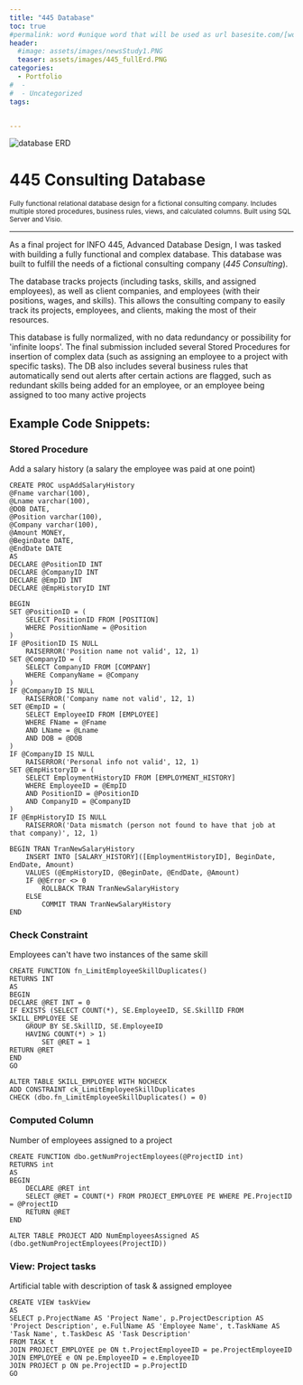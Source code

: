 ```yaml
---
title: "445 Database"
toc: true
#permalink: word #unique word that will be used as url basesite.com/[word]
header:
  #image: assets/images/newsStudy1.PNG
  teaser: assets/images/445_fullErd.PNG
categories:
  - Portfolio
#  -
#  - Uncategorized
tags:


---
```


![database ERD]({{site.url}}{{site.baseurl}}/assets/images/445_fullErd.PNG)


# 445 Consulting Database
<small>
Fully functional relational database design for a fictional consulting company. Includes multiple stored procedures, business rules, views, and calculated columns. Built using SQL Server and Visio.</small>
<hr>
As a final project for INFO 445, Advanced Database Design, I was tasked with building a fully functional and complex database.
This database was built to fulfill the needs of a fictional consulting company (<em>445 Consulting</em>).

The database tracks projects (including tasks, skills, and assigned employees), as well as client companies, and employees (with their positions, wages, and skills). This allows the consulting company to easily track its projects, employees, and clients, making the most of their resources.

This database is fully normalized, with no data redundancy or possibility for 'infinite loops'.
The final submission included several Stored Procedures for insertion of complex data (such as assigning an employee to a project with specific tasks).
The DB also includes several business rules that automatically send out alerts after certain actions are flagged, such as redundant skills being added for an employee, or an employee being assigned to too many active projects



## Example Code Snippets:

### Stored Procedure
Add a salary history (a salary the employee was paid at one point)
```
CREATE PROC uspAddSalaryHistory
@Fname varchar(100),
@Lname varchar(100),
@DOB DATE,
@Position varchar(100),
@Company varchar(100),
@Amount MONEY,
@BeginDate DATE,
@EndDate DATE
AS
DECLARE @PositionID INT
DECLARE @CompanyID INT
DECLARE @EmpID INT
DECLARE @EmpHistoryID INT

BEGIN
SET @PositionID = (
	SELECT PositionID FROM [POSITION]
	WHERE PositionName = @Position
)
IF @PositionID IS NULL
	RAISERROR('Position name not valid', 12, 1)
SET @CompanyID = (
	SELECT CompanyID FROM [COMPANY]
	WHERE CompanyName = @Company
)
IF @CompanyID IS NULL
	RAISERROR('Company name not valid', 12, 1)
SET @EmpID = (
	SELECT EmployeeID FROM [EMPLOYEE]
	WHERE FName = @Fname
	AND LName = @Lname
	AND DOB = @DOB
)
IF @CompanyID IS NULL
	RAISERROR('Personal info not valid', 12, 1)
SET @EmpHistoryID = (
	SELECT EmploymentHistoryID FROM [EMPLOYMENT_HISTORY]
	WHERE EmployeeID = @EmpID
	AND PositionID = @PositionID
	AND CompanyID = @CompanyID
)
IF @EmpHistoryID IS NULL
	RAISERROR('Data mismatch (person not found to have that job at that company)', 12, 1)

BEGIN TRAN TranNewSalaryHistory
	INSERT INTO [SALARY_HISTORY]([EmploymentHistoryID], BeginDate, EndDate, Amount)
	VALUES (@EmpHistoryID, @BeginDate, @EndDate, @Amount)
	IF @@Error <> 0
		ROLLBACK TRAN TranNewSalaryHistory
	ELSE
		COMMIT TRAN TranNewSalaryHistory
END
```

### Check Constraint
Employees can't have two instances of the same skill
```
CREATE FUNCTION fn_LimitEmployeeSkillDuplicates()
RETURNS INT
AS
BEGIN
DECLARE @RET INT = 0
IF EXISTS (SELECT COUNT(*), SE.EmployeeID, SE.SkillID FROM SKILL_EMPLOYEE SE
	GROUP BY SE.SkillID, SE.EmployeeID
	HAVING COUNT(*) > 1)
		SET @RET = 1
RETURN @RET
END
GO

ALTER TABLE SKILL_EMPLOYEE WITH NOCHECK
ADD CONSTRAINT ck_LimitEmployeeSkillDuplicates
CHECK (dbo.fn_LimitEmployeeSkillDuplicates() = 0)
```
### Computed Column
Number of employees assigned to a project
```
CREATE FUNCTION dbo.getNumProjectEmployees(@ProjectID int)
RETURNS int
AS
BEGIN
    DECLARE @RET int
    SELECT @RET = COUNT(*) FROM PROJECT_EMPLOYEE PE WHERE PE.ProjectID = @ProjectID
    RETURN @RET
END

ALTER TABLE PROJECT ADD NumEmployeesAssigned AS (dbo.getNumProjectEmployees(ProjectID))
```

### View: Project tasks
Artificial table with description of task & assigned employee
```
CREATE VIEW taskView
AS
SELECT p.ProjectName AS 'Project Name', p.ProjectDescription AS 'Project Description', e.FullName AS 'Employee Name', t.TaskName AS 'Task Name', t.TaskDesc AS 'Task Description'
FROM TASK t
JOIN PROJECT_EMPLOYEE pe ON t.ProjectEmployeeID = pe.ProjectEmployeeID
JOIN EMPLOYEE e ON pe.EmployeeID = e.EmployeeID
JOIN PROJECT p ON pe.ProjectID = p.ProjectID
GO
```
